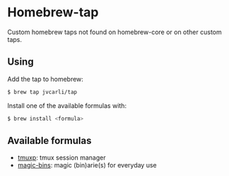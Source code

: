 # Homebrew-tap

Custom homebrew taps not found on homebrew-core or on other custom taps.

## Using

  Add the tap to homebrew:

  ```bash
  $ brew tap jvcarli/tap
  ```

  Install one of the available formulas with:

  ```bash
  $ brew install <formula>

  ```
## Available formulas

* [tmuxp](https://github.com/tmux-python/tmuxp): tmux session manager
* [magic-bins](https://github.com/jvcarli/magic-bins): magic (bin)arie(s) for everyday use

